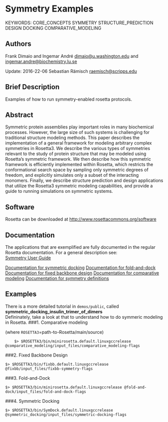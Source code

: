# Symmetry Examples

KEYWORDS: CORE_CONCEPTS SYMMETRY STRUCTURE_PREDICTION DESIGN DOCKING COMPARATIVE_MODELING  

## Authors
Frank Dimaio and Ingemar André
dimaio@u.washington.edu and ingemar.andre@biochemistry.lu.se

Update: 2016-22-06 
Sebastian Rämisch
raemisch@scripps.edu

## Brief Description
Examples of how to run symmetry-enabled rosetta protocols.

## Abstract

Symmetric protein assemblies play important roles in many biochemical processes. However, the large size of such systems is challenging for traditional structure modeling methods. This paper describes the implementation of a general framework for modeling arbitrary complex symmetries in Rosetta3.  We describe the various types of symmetries relevant to the study of protein structure that may be modeled using Rosetta’s symmetric framework.  We then describe how this symmetric framework is efficiently implemented within Rosetta, which restricts the conformational search space by sampling only symmetric degrees of freedom, and explicitly simulates only a subset of the interacting monomers.  Finally, we describe structure prediction and design applications that utilize the Rosetta3 symmetric modeling capabilities, and provide a guide to running simulations on symmetric systems.

## Software

Rosetta can be downloaded at <http://www.rosettacommons.org/software>

## Documentation

The applications that are exemplified are fully documented in the regular Rosetta documentation. For a general description see:  
[Symmetry User Guide](https://www.rosettacommons.org/docs/latest/rosetta_basics/structural_concepts/symmetry)

[Documentation for symmetric docking](https://www.rosettacommons.org/docs/latest/application_documentation/docking/sym-dock)
[Documentation for fold-and-dock](https://www.rosettacommons.org/docs/latest/application_documentation/structure_prediction/fold-and-dock)
[Documentation for fixed backbone design](https://www.rosettacommons.org/docs/latest/application_documentation/design/fixbb)
[Documentation for comparative modeling](https://www.rosettacommons.org/docs/latest/application_documentation/structure_prediction/RosettaCM)
[Documentation for symmetry definitions](https://www.rosettacommons.org/docs/latest/application_documentation/utilities/make-symmdef-file-denovo)

## Examples

There is a more detailed tutorial in `demos/public`, called **symmetric_docking_insulin_trimer_of_dimers**  
Defininately, take a look at that to understand how to do symmeric modeling in Rosetta. 
###1. Comparative modeling

(where `ROSETTA3`=path-to-Rosetta/main/source)

```
    $> $ROSETTA3/bin/minirosetta.default.linuxgccrelease @comparative_modeling/input_files/comparative_modeling-flags
```

###2. Fixed Backbone Design

```
$> $ROSETTA3/bin/fixbb.default.linuxgccrelease @fixbb/input_files/fixbb-symmetry-flags
```

###3. Fold-and-Dock
```
$> $ROSETTA3/bin/minirosetta.default.linuxgccrelease @fold-and-dock/input_files/fold-and-dock-flags
```

###4. Symmetric Docking
```
$> $ROSETTA3/bin/SymDock.default.linuxgccrelease  @symmetric_docking/input_files/symmetric-docking-flags
```

